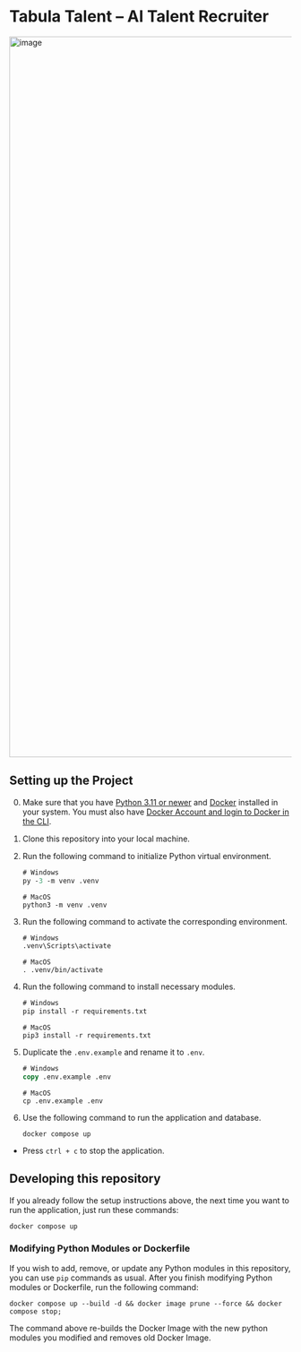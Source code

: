 # Tabula Talent – AI Talent Recruiter
<img width="2813" height="1287" alt="image" src="https://github.com/user-attachments/assets/479b3b0a-acb1-4b44-b306-37f9936b87e0" />

## Setting up the Project
0. Make sure that you have [Python 3.11 or newer](https://www.python.org/downloads/) and [Docker](https://www.docker.com/) installed in your system. You must also have [Docker Account and login to Docker in the CLI](https://docs.docker.com/docker-hub/access-tokens/#use-an-access-token).

1. Clone this repository into your local machine.

2. Run the following command to initialize Python virtual environment.
   
    ```ps
    # Windows
    py -3 -m venv .venv
    ```

    ```shell
    # MacOS
    python3 -m venv .venv
    ```

3. Run the following command to activate the corresponding environment.

    ```ps
    # Windows
    .venv\Scripts\activate
    ```

    ```shell
    # MacOS
    . .venv/bin/activate
    ```

4. Run the following command to install necessary modules.
   
    ```ps
    # Windows
    pip install -r requirements.txt
    ```

    ```shell
    # MacOS
    pip3 install -r requirements.txt
    ```

5. Duplicate the `.env.example` and rename it to `.env`.
   
    ```ps
    # Windows
    copy .env.example .env
    ```

    ```shell
    # MacOS
    cp .env.example .env
    ```

6. Use the following command to run the application and database.

    ```shell
    docker compose up
    ```

* Press `ctrl + c` to stop the application.

## Developing this repository
If you already follow the setup instructions above, the next time you want to run the application, just run these commands:
```shell
docker compose up
```

### Modifying Python Modules or Dockerfile
If you wish to add, remove, or update any Python modules in this repository, you can use `pip` commands as usual. After you finish modifying Python modules or Dockerfile, run the following command:
```shell
docker compose up --build -d && docker image prune --force && docker compose stop;
```
The command above re-builds the Docker Image with the new python modules you modified and removes old Docker Image.
